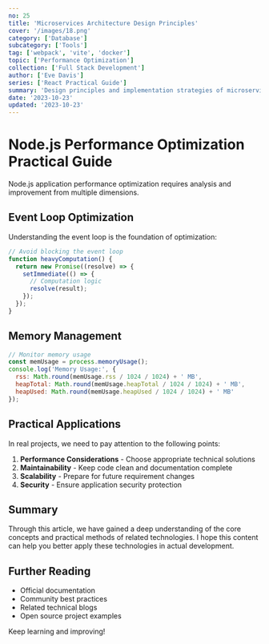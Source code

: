 ```yaml
---
no: 25
title: 'Microservices Architecture Design Principles'
cover: '/images/18.png'
category: ['Database']
subcategory: ['Tools']
tag: ['webpack', 'vite', 'docker']
topic: ['Performance Optimization']
collection: ['Full Stack Development']
author: ['Eve Davis']
series: ['React Practical Guide']
summary: 'Design principles and implementation strategies of microservices architecture.'
date: '2023-10-23'
updated: '2023-10-23'
---
```


# Node.js Performance Optimization Practical Guide

Node.js application performance optimization requires analysis and improvement from multiple dimensions.

## Event Loop Optimization

Understanding the event loop is the foundation of optimization:

```javascript
// Avoid blocking the event loop
function heavyComputation() {
  return new Promise((resolve) => {
    setImmediate(() => {
      // Computation logic
      resolve(result);
    });
  });
}
```

## Memory Management

```javascript
// Monitor memory usage
const memUsage = process.memoryUsage();
console.log('Memory Usage:', {
  rss: Math.round(memUsage.rss / 1024 / 1024) + ' MB',
  heapTotal: Math.round(memUsage.heapTotal / 1024 / 1024) + ' MB',
  heapUsed: Math.round(memUsage.heapUsed / 1024 / 1024) + ' MB'
});
```

## Practical Applications

In real projects, we need to pay attention to the following points:

1. **Performance Considerations** - Choose appropriate technical solutions
2. **Maintainability** - Keep code clean and documentation complete
3. **Scalability** - Prepare for future requirement changes
4. **Security** - Ensure application security protection

## Summary

Through this article, we have gained a deep understanding of the core concepts and practical methods of related technologies. I hope this content can help you better apply these technologies in actual development.

## Further Reading

- Official documentation
- Community best practices
- Related technical blogs
- Open source project examples

Keep learning and improving!